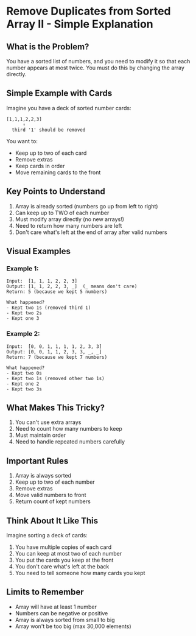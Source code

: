 # Remove Duplicates from Sorted Array II - Simple Explanation

## What is the Problem?
You have a sorted list of numbers, and you need to modify it so that each number appears at most twice. You must do this by changing the array directly.

## Simple Example with Cards
Imagine you have a deck of sorted number cards:
```
[1,1,1,2,2,3]
      ↑
  third '1' should be removed
```
You want to:
- Keep up to two of each card
- Remove extras
- Keep cards in order
- Move remaining cards to the front

## Key Points to Understand
1. Array is already sorted (numbers go up from left to right)
2. Can keep up to TWO of each number
3. Must modify array directly (no new arrays!)
4. Need to return how many numbers are left
5. Don't care what's left at the end of array after valid numbers

## Visual Examples

### Example 1:
```
Input:  [1, 1, 1, 2, 2, 3]
Output: [1, 1, 2, 2, 3, _]  (_ means don't care)
Return: 5 (because we kept 5 numbers)

What happened?
- Kept two 1s (removed third 1)
- Kept two 2s
- Kept one 3
```

### Example 2:
```
Input:  [0, 0, 1, 1, 1, 1, 2, 3, 3]
Output: [0, 0, 1, 1, 2, 3, 3, _, _]
Return: 7 (because we kept 7 numbers)

What happened?
- Kept two 0s
- Kept two 1s (removed other two 1s)
- Kept one 2
- Kept two 3s
```

## What Makes This Tricky?
1. You can't use extra arrays
2. Need to count how many numbers to keep
3. Must maintain order
4. Need to handle repeated numbers carefully

## Important Rules
1. Array is always sorted
2. Keep up to two of each number
3. Remove extras
4. Move valid numbers to front
5. Return count of kept numbers

## Think About It Like This
Imagine sorting a deck of cards:
1. You have multiple copies of each card
2. You can keep at most two of each number
3. You put the cards you keep at the front
4. You don't care what's left at the back
5. You need to tell someone how many cards you kept

## Limits to Remember
- Array will have at least 1 number
- Numbers can be negative or positive
- Array is always sorted from small to big
- Array won't be too big (max 30,000 elements)